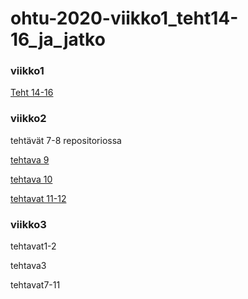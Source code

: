 # ohtu-2020-viikko1_teht14-16_ja_jatko  
### viikko1

  [Teht 14-16](https://github.com/JK-SE/ohtu-2020-palautus/tree/master/viikko1/tehtavat14-16) 
  
### viikko2

  tehtävät 7-8 repositoriossa
  
  [tehtava 9](https://github.com/JK-SE/ohtu-2020-palautus/tree/master/viikko2/tehtava9/Verkkokauppa1)
  
  [tehtava 10](https://github.com/JK-SE/ohtu-2020-palautus/tree/master/viikko2/tehtava10/Verkkokauppa1)
  
  [tehtavat 11-12](https://github.com/JK-SE/ohtu-2020-palautus/tree/master/viikko2/tehtava11-12/Verkkokauppa1)
  
### viikko3

   tehtavat1-2
   
   tehtava3
   
   tehtavat7-11
   
